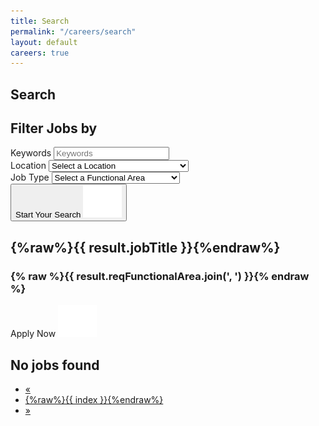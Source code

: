 ```yaml
---
title: Search
permalink: "/careers/search"
layout: default
careers: true
---
```


<section class="hero--search">
  <div class="container">
    <div class="row">
      <div class="col-md-10">
        <h1 class="title">Search</h1>
      </div>
    </div>
  </div>
</section>
<section class="search-results" id="app">
<div class="container">
<div class="row">
<div class="col-sm-4 col-sm-push-8 col--form" style="z-index: 09;">
<div class="search-form">
  <h2 class="form--title">Filter Jobs by</h2>
  <form action="search.html" method="GET">
    <div class="form-group">
      <label for="keywords" class="sr-only">Keywords</label>
      <input type="text" name="keywords" id="keywords" :value="searchKeyword" placeholder="Keywords"> <!-- v-model="searchKeyword" -->
    </div>
    <div class="form-group">
      <label for="location" class="sr-only">Location</label>
      <select :id="getLocations" id="location" name="location" :value="searchLocation">
      <!-- v-model="searchLocation" -->
      <option value="" selected>Select a Location</option>
      <option v-for="location in locations" :value="location">{%raw%}{{ location }}{%endraw%}</option>
      </select>
      </div>
    <div class="form-group">
      <label for="searchFunctionalArea" class="sr-only">Job Type</label>
      <select :title="getFunctionalAreas" id="searchFunctionalArea" name="functional_area" :value="searchFunctionalArea">
      <!-- v-model="searchFunctionalArea" -->
      <option value="" selected>Select a Functional Area</option>
      <option v-for="area in functionalAreas" :value="area">{%raw%}{{ area }}{%endraw%} </option>
      </select>
    </div>
    <div class="form-group">
      <button type="submit" class="btn btn-success btn-block">
      Start Your Search <img src="assets/build/img/icons/arrow-button.svg" alt="Arrow icon">
      </button>
      </div>
      </form>
    </div>
  </div>
  <div class="col-sm-8 col-sm-pull-4 col--results">
    <div class="jobs" v-if="filteredByAll && filteredByAll.length > 0">
      <div class="job job--1" v-for="(result, index) in filteredByAll">
        <h2 class="job--title">
        <a :href="applyLink + result.jobCode" target="_blank">{%raw%}{{ result.jobTitle }}{%endraw%}</a></h2>
        <h3 class="job--sub" v-if="result.reqFunctionalArea"> {% raw %}{{ result.reqFunctionalArea.join(', ') }}{% endraw %}</h3>
        <a :href="applyLink + result.jobCode" class="btn btn-primary" target="_blank"> Apply Now <img src="assets/build/img/icons/arrow-button.svg" alt="Arrow icon"></a>
      </div>
    <!-- /.job -->
    </div>
    <div v-else>
      <div class="job job--1">
        <h2 class="job--title"> No jobs found </h2>
      </div>
    </div>
  </div>
<div class="col-md-12">
  <nav aria-label="Page navigation" v-if="!searchKeyword && !searchLocation && !searchFunctionalArea">
    <ul class="pagination">
      <li v-if="pagination.page !== 1">
        <a href="javascript:void(0);" aria-label="Previous" {%raw%}v-on:click="goToPage(pagination.page - 1)"{%endraw%}>
        <span aria-hidden="true">&laquo;</span>
        </a>
      </li>
      <li v-for="index in pagination.totalPages" v-on:click="goToPage(index)" :title="index" :class="{'active': pagination.page == index }">
        <a href="javascript:void(0);"> {%raw%}{{ index }}{%endraw%} </a>
      </li>
      <li v-if="pagination.page < pagination.totalPages">
        <a href="javascript:void(0);" aria-label="Next" v-on:click="goToPage(pagination.page + 1)">
        <span aria-hidden="true">&raquo;</span>
        </a>
      </li>
    </ul>
  </nav>
</div>
</div>
</div>
</section>